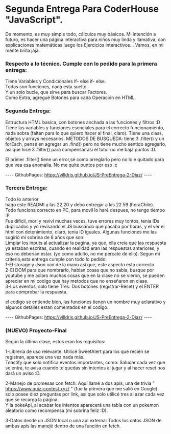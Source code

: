 # Segunda Entrega Para CoderHouse "JavaScript".  
De momento, es muy simple todo, cálculos muy básicos.  Mi intención a futuro, es hacer una página interactiva para niños muy linda y llamativa, con explicaciones matemáticas luego los Ejercicios interactivos... Vamos, en mi mente brilla jaja.  

### Respecto a lo técnico.  Cumple con lo pedido para la primera entrega:  
Tiene Variables y Condicionales If- else if- else.  
Todas son funciones, nada esta suelto.  
Y un solo bucle, que sirve para buscar Factores.  
Como Extra, agregué Botones para cada Operación en HTML.

### Segunda Entrega:  
Estructura HTML basica, con botones anchada a las funciones y filtros :D
Tiene las variables y funciones esenciales para el correcto funcionamiento, nada sobra (faltan para lo que quiero hacer al final, claro).
Tiene una class, objetos y arrays necesarios.
METODOS DE BUSQUEDA: tiene 3 .filter() y un forEach, pensé en agregar un .find() pero no tiene mucho sentido agregarlo, asi que hice 3 .filter() para compensar asi el tutor no me baja puntos :D.

El primer .filter() tiene un error,sé como arreglarlo pero no lo e quitado para que vea esa anomalia. No me quite puntos por eso :c

---- GithubPages: https://villdris.github.io/JS-PreEntrega-2-Diaz/ ----

### Tercera Entrega:
Todo lo anterior   
hago este READMI a las 22.20 y debo entregar a las 22.59 (horaChile).    
Todo funciona correcto en PC, para movil lo haré despues, no tengo tiempo :P   
Fue dificil, morí y reviví muchas veces, tuve errores muy tontos, tenia IDs duplicados y yo revisando el JS buscando que pasaba por horas, y el ver el html con detenimiento, claro, tenia ID iguales.
Algunas funciones me las sugirió mi sobrina de 8 años que son:  
Limpiar los inputs al actualizar la pagina, ya que, ella creia que las respuesta ya estaban escritas, cuando en realidad eran las respuestas anteriores, y eso no deberian estar. (yo como adulto, no me percate de ello).
Segun mi criterio,esta entrega cumple con todo lo pedido:  
1-El storage y Json van de la mano asi que, este aspecto esta correcto.  
2-El DOM para que nombrarlo, habian cosas que no sabia, busque por youtube y me aclaro muchas cosas que en la clase no se vieron, se pueden apreciar en mi codigo que hay metodos que no enseñaron en clase.  
3-Los eventos, solo tiene Tres: Dos botones (registrar-Reset) y el ENTER para comprobar la respuesta.
    
el codigo se entiende bien, las funciones tienen un nombre muy aclarativo y algunos detalles estan comentados en el codigo.

---- GithubPages: https://villdris.github.io/JS-PreEntrega-2-Diaz/ ----   

### (NUEVO) Proyecto-Final  

Según la última clase, estos eran los requisitos:  

1-Librería de uso relevante: Utilicé SweetAlert para los que recién se registran, aparece una vez nada más.   
Toastify que solo notifica eventos importantes, como: Saludar cada vez que se entra, te avisa cuando te quedas sin intentos al jugar y al hacer reset nos dará un aviso :D.   
   
2-Manejo de promesas con fetch: Aquí llamé a dos apis, una de trivia " https://www.quiz-contest.xyz/ " (fue la primera que me salió en Google) solo posee diez preguntas por link, así que solo utilicé tres al azar cada vez que se recarga la página.   
Y la pokeApi, al acabar los intentos aparecerá una tabla con un pokemon aleatorio como recompensa (mi sobrina feliz :D).  

3-Datos desde un JSON local o una api externa: Todos los datos JSON de ambas apis las manejé dentro de una función en fetch.